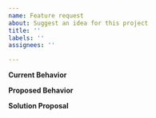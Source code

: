 ```yaml
---
name: Feature request
about: Suggest an idea for this project
title: ''
labels: ''
assignees: ''

---
```


**Current Behavior**
<!--A clear and concise description of what the problem is.-->

**Proposed Behavior**
<!--A clear and concise description of what you want to happen.-->

**Solution Proposal**
<!-- A clear and concise description of any alternative solutions or features you've considered. -->